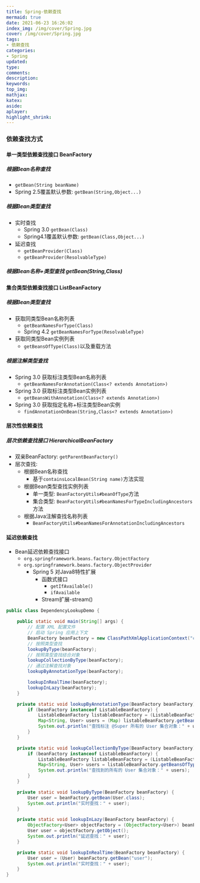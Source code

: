 ```yaml
---
title: Spring-依赖查找
mermaid: true
date: 2021-06-23 16:26:02
index_img: /img/cover/Spring.jpg
cover: /img/cover/Spring.jpg
tags:
- 依赖查找
categories:
- Spring
updated:
type:
comments:
description:
keywords:
top_img:
mathjax:
katex:
aside:
aplayer:
highlight_shrink:
---
```


### 依赖查找方式

#### 单一类型依赖查找接口 BeanFactory

##### 根据Bean名称查找 

* `getBean(String beanName)`
* Spring 2.5覆盖默认参数: `getBean(String,Object...)`

#####  根据Bean类型查找

* 实时查找
  * Spring 3.0 `getBean(Class)`
  * Spring4.1覆盖默认参数: `getBean(Class,Object...)`
* 延迟查找
  * `getBeanProvider(Class)`
  * `getBeanProvider(ResolvableType)`

##### 根据Bean名称+类型查找 getBean(String,Class)

#### 集合类型依赖查找接口 ListBeanFactory

##### 根据Bean类型查找 

* 获取同类型Bean名称列表
  * `getBeanNamesForType(Class)`
  * Spring 4.2 `getBeanNamesForType(ResolvableType)`
* 获取同类型Bean实例列表
  * `getBeansOfType(Class)`以及重载方法

##### 根据注解类型查找

* Spring 3.0 获取标注类型Bean名称列表
  * `getBeanNamesForAnnotation(Class<? extends Annotation>)`
* Spring 3.0 获取标注类型Bean实例列表
  * `getBeansWithAnnotation(Class<? extends Annotation>)`
* Spring 3.0 获取指定名称+标注类型Bean实例
  * `findAnnotationOnBean(String,Class<? extends Annotation>)`

#### 层次性依赖查找

##### 层次依赖查找接口 HierarchicalBeanFactory 

* 双亲BeanFactory: `getParentBeanFactory()`
* 层次查找:
  * 根据Bean名称查找
    * 基于`containsLocalBean(String name)`方法实现
  * 根据Bean类型查找实例列表
    * 单一类型:  `BeanFactoryUtils#beanOfType`方法
    * 集合类型: `BeanFactoryUtils#beanNamesForTypeIncludingAncestors`方法
  * 根据Java注解查找名称列表
    * `BeanFactoryUtils#beanNamesForAnnotationIncludingAncestors`

#### 延迟依赖查找

* Bean延迟依赖查找接口
  * `org.springframework.beans.factory.ObjectFactory`
  * `org.springframework.beans.factory.ObjectProvider`
    * Spring 5 对Java8特性扩展
      * 函数式接口
        *  `getIfAvailable()`
        *  `ifAvailable`
      * Stream扩展-stream()

```java
public class DependencyLookupDemo {

    public static void main(String[] args) {
        // 配置 XML 配置文件
        // 启动 Spring 应用上下文
        BeanFactory beanFactory = new ClassPathXmlApplicationContext("classpath:/META-INF/dependency-lookup-context.xml");
        // 按照类型查找
        lookupByType(beanFactory);
        // 按照类型查找结合对象
        lookupCollectionByType(beanFactory);
        // 通过注解查找对象
        lookupByAnnotationType(beanFactory);

        lookupInRealTime(beanFactory);
        lookupInLazy(beanFactory);
    }

    private static void lookupByAnnotationType(BeanFactory beanFactory) {
        if (beanFactory instanceof ListableBeanFactory) {
            ListableBeanFactory listableBeanFactory = (ListableBeanFactory) beanFactory;
            Map<String, User> users = (Map) listableBeanFactory.getBeansWithAnnotation(Super.class);
            System.out.println("查找标注 @Super 所有的 User 集合对象：" + users);
        }
    }

    private static void lookupCollectionByType(BeanFactory beanFactory) {
        if (beanFactory instanceof ListableBeanFactory) {
            ListableBeanFactory listableBeanFactory = (ListableBeanFactory) beanFactory;
            Map<String, User> users = listableBeanFactory.getBeansOfType(User.class);
            System.out.println("查找到的所有的 User 集合对象：" + users);
        }
    }

    private static void lookupByType(BeanFactory beanFactory) {
        User user = beanFactory.getBean(User.class);
        System.out.println("实时查找：" + user);
    }

    private static void lookupInLazy(BeanFactory beanFactory) {
        ObjectFactory<User> objectFactory = (ObjectFactory<User>) beanFactory.getBean("objectFactory");
        User user = objectFactory.getObject();
        System.out.println("延迟查找：" + user);
    }

    private static void lookupInRealTime(BeanFactory beanFactory) {
        User user = (User) beanFactory.getBean("user");
        System.out.println("实时查找：" + user);
    }
}
```

